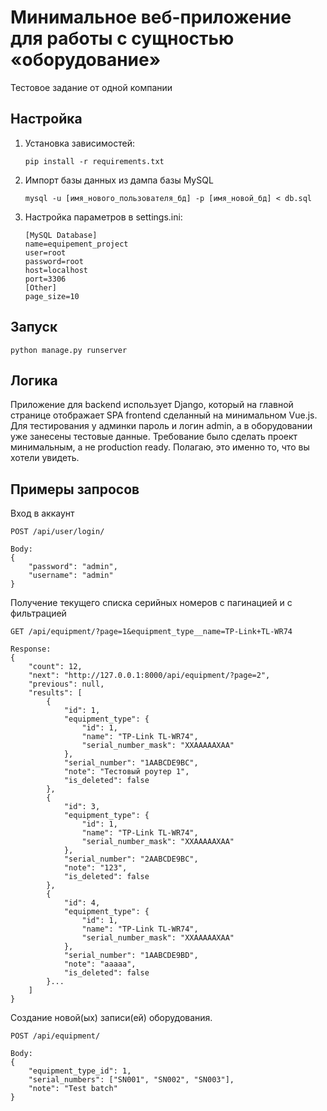 # Минимальное веб-приложение для работы с сущностью «оборудование»
Тестовое задание от одной компании

## Настройка
1. Установка зависимостей:
    ```
    pip install -r requirements.txt
    ```
2. Импорт базы данных из дампа базы MySQL
    ```
    mysql -u [имя_нового_пользователя_бд] -p [имя_новой_бд] < db.sql
    ```
3. Настройка параметров в settings.ini:
    ```
    [MySQL Database]
    name=equipement_project
    user=root
    password=root
    host=localhost
    port=3306
    [Other]
    page_size=10
    ```

## Запуск
   ```
   python manage.py runserver
   ```

## Логика
Приложение для backend использует Django, который на главной странице отображает SPA frontend сделанный на минимальном Vue.js. Для тестирования у админки пароль и логин admin, а в оборудовании уже занесены тестовые данные. Требование было сделать проект минимальным, а не production ready. Полагаю, это именно то, что вы хотели увидеть.

## Примеры запросов
Вход в аккаунт
```
POST /api/user/login/

Body:
{
    "password": "admin",
    "username": "admin"
}
```


Получение текущего списка серийных номеров с пагинацией и с фильтрацией
```
GET /api/equipment/?page=1&equipment_type__name=TP-Link+TL-WR74

Response:
{
    "count": 12,
    "next": "http://127.0.0.1:8000/api/equipment/?page=2",
    "previous": null,
    "results": [
        {
            "id": 1,
            "equipment_type": {
                "id": 1,
                "name": "TP-Link TL-WR74",
                "serial_number_mask": "XXAAAAAXAA"
            },
            "serial_number": "1AABCDE9BC",
            "note": "Тестовый роутер 1",
            "is_deleted": false
        },
        {
            "id": 3,
            "equipment_type": {
                "id": 1,
                "name": "TP-Link TL-WR74",
                "serial_number_mask": "XXAAAAAXAA"
            },
            "serial_number": "2AABCDE9BC",
            "note": "123",
            "is_deleted": false
        },
        {
            "id": 4,
            "equipment_type": {
                "id": 1,
                "name": "TP-Link TL-WR74",
                "serial_number_mask": "XXAAAAAXAA"
            },
            "serial_number": "1AABCDE9BD",
            "note": "aaaaa",
            "is_deleted": false
        }...
    ]
}
```


Создание новой(ых) записи(ей) оборудования.
```
POST /api/equipment/

Body:
{
    "equipment_type_id": 1,
    "serial_numbers": ["SN001", "SN002", "SN003"],
    "note": "Test batch"
}
```
